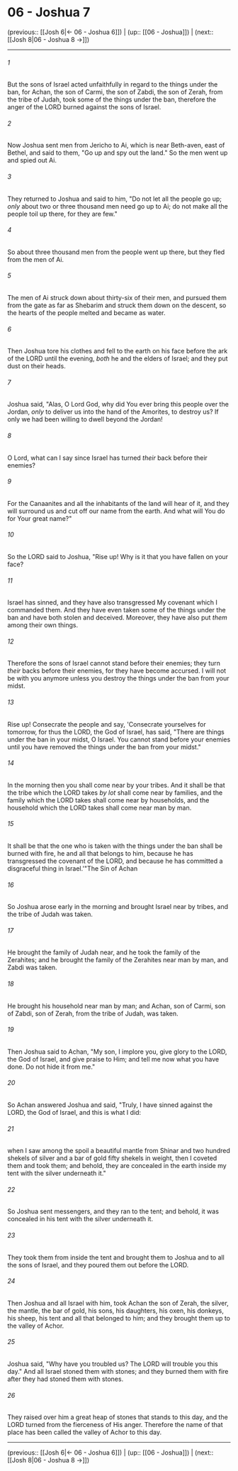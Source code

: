 # 06 - Joshua 7

(previous:: [[Josh 6|← 06 - Joshua 6]]) | (up:: [[06 - Joshua]]) | (next:: [[Josh 8|06 - Joshua 8 →]])

***


###### 1 
But the sons of Israel acted unfaithfully in regard to the things under the ban, for Achan, the son of Carmi, the son of Zabdi, the son of Zerah, from the tribe of Judah, took some of the things under the ban, therefore the anger of the LORD burned against the sons of Israel. 

###### 2 
Now Joshua sent men from Jericho to Ai, which is near Beth-aven, east of Bethel, and said to them, "Go up and spy out the land." So the men went up and spied out Ai. 

###### 3 
They returned to Joshua and said to him, "Do not let all the people go up; _only_ about two or three thousand men need go up to Ai; do not make all the people toil up there, for they are few." 

###### 4 
So about three thousand men from the people went up there, but they fled from the men of Ai. 

###### 5 
The men of Ai struck down about thirty-six of their men, and pursued them from the gate as far as Shebarim and struck them down on the descent, so the hearts of the people melted and became as water. 

###### 6 
Then Joshua tore his clothes and fell to the earth on his face before the ark of the LORD until the evening, _both_ he and the elders of Israel; and they put dust on their heads. 

###### 7 
Joshua said, "Alas, O Lord God, why did You ever bring this people over the Jordan, _only_ to deliver us into the hand of the Amorites, to destroy us? If only we had been willing to dwell beyond the Jordan! 

###### 8 
O Lord, what can I say since Israel has turned _their_ back before their enemies? 

###### 9 
For the Canaanites and all the inhabitants of the land will hear of it, and they will surround us and cut off our name from the earth. And what will You do for Your great name?" 

###### 10 
So the LORD said to Joshua, "Rise up! Why is it that you have fallen on your face? 

###### 11 
Israel has sinned, and they have also transgressed My covenant which I commanded them. And they have even taken some of the things under the ban and have both stolen and deceived. Moreover, they have also put _them_ among their own things. 

###### 12 
Therefore the sons of Israel cannot stand before their enemies; they turn _their_ backs before their enemies, for they have become accursed. I will not be with you anymore unless you destroy the things under the ban from your midst. 

###### 13 
Rise up! Consecrate the people and say, 'Consecrate yourselves for tomorrow, for thus the LORD, the God of Israel, has said, "There are things under the ban in your midst, O Israel. You cannot stand before your enemies until you have removed the things under the ban from your midst." 

###### 14 
In the morning then you shall come near by your tribes. And it shall be that the tribe which the LORD takes _by lot_ shall come near by families, and the family which the LORD takes shall come near by households, and the household which the LORD takes shall come near man by man. 

###### 15 
It shall be that the one who is taken with the things under the ban shall be burned with fire, he and all that belongs to him, because he has transgressed the covenant of the LORD, and because he has committed a disgraceful thing in Israel.'"The Sin of Achan 

###### 16 
So Joshua arose early in the morning and brought Israel near by tribes, and the tribe of Judah was taken. 

###### 17 
He brought the family of Judah near, and he took the family of the Zerahites; and he brought the family of the Zerahites near man by man, and Zabdi was taken. 

###### 18 
He brought his household near man by man; and Achan, son of Carmi, son of Zabdi, son of Zerah, from the tribe of Judah, was taken. 

###### 19 
Then Joshua said to Achan, "My son, I implore you, give glory to the LORD, the God of Israel, and give praise to Him; and tell me now what you have done. Do not hide it from me." 

###### 20 
So Achan answered Joshua and said, "Truly, I have sinned against the LORD, the God of Israel, and this is what I did: 

###### 21 
when I saw among the spoil a beautiful mantle from Shinar and two hundred shekels of silver and a bar of gold fifty shekels in weight, then I coveted them and took them; and behold, they are concealed in the earth inside my tent with the silver underneath it." 

###### 22 
So Joshua sent messengers, and they ran to the tent; and behold, it was concealed in his tent with the silver underneath it. 

###### 23 
They took them from inside the tent and brought them to Joshua and to all the sons of Israel, and they poured them out before the LORD. 

###### 24 
Then Joshua and all Israel with him, took Achan the son of Zerah, the silver, the mantle, the bar of gold, his sons, his daughters, his oxen, his donkeys, his sheep, his tent and all that belonged to him; and they brought them up to the valley of Achor. 

###### 25 
Joshua said, "Why have you troubled us? The LORD will trouble you this day." And all Israel stoned them with stones; and they burned them with fire after they had stoned them with stones. 

###### 26 
They raised over him a great heap of stones that stands to this day, and the LORD turned from the fierceness of His anger. Therefore the name of that place has been called the valley of Achor to this day.

***

(previous:: [[Josh 6|← 06 - Joshua 6]]) | (up:: [[06 - Joshua]]) | (next:: [[Josh 8|06 - Joshua 8 →]])
